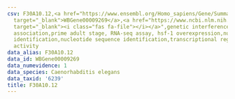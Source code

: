 ```yaml
---
csv: F30A10.12,<a href="https://www.ensembl.org/Homo_sapiens/Gene/Summary?db=core;g=WBGene00009269"
  target="_blank">WBGene00009269</a>,<a href="https://www.ncbi.nlm.nih.gov/pubmed/30894454"
  target="_blank"><i class="fas fa-file"></i></a>",genetic interference,functional
  association,prime adult stage, RNA-seq assay, hsf-1 overexpression,nucleotide sequence
  identification,nucleotide sequence identification,transcriptional regulation,up-regulates
  activity
data_alias: F30A10.12
data_id: WBGene00009269
data_numevidence: 1
data_species: Caenorhabditis elegans
data_taxid: '6239'
title: F30A10.12
---
```

